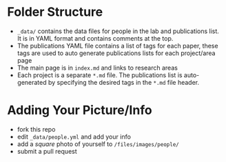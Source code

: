 
# Folder Structure

* `_data/` contains the data files for people in the lab and publications list.  It is in YAML format and contains comments at the top. 
* The publications YAML file contains a list of tags for each paper, these tags are used to auto generate publications lists for each project/area page
* The main page is in `index.md` and links to research areas
* Each project is a separate `*.md` file.  The publications list is auto-generated by specifying the desired tags in the `*.md` file header.

# Adding Your Picture/Info

* fork this repo
* edit `_data/people.yml` and add your info
* add a _square_ photo of yourself to `/files/images/people/`
* submit a pull request